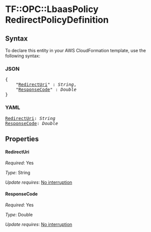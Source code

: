 # TF::OPC::LbaasPolicy RedirectPolicyDefinition

## Syntax

To declare this entity in your AWS CloudFormation template, use the following syntax:

### JSON

<pre>
{
    "<a href="#redirecturi" title="RedirectUri">RedirectUri</a>" : <i>String</i>,
    "<a href="#responsecode" title="ResponseCode">ResponseCode</a>" : <i>Double</i>
}
</pre>

### YAML

<pre>
<a href="#redirecturi" title="RedirectUri">RedirectUri</a>: <i>String</i>
<a href="#responsecode" title="ResponseCode">ResponseCode</a>: <i>Double</i>
</pre>

## Properties

#### RedirectUri

_Required_: Yes

_Type_: String

_Update requires_: [No interruption](https://docs.aws.amazon.com/AWSCloudFormation/latest/UserGuide/using-cfn-updating-stacks-update-behaviors.html#update-no-interrupt)

#### ResponseCode

_Required_: Yes

_Type_: Double

_Update requires_: [No interruption](https://docs.aws.amazon.com/AWSCloudFormation/latest/UserGuide/using-cfn-updating-stacks-update-behaviors.html#update-no-interrupt)

